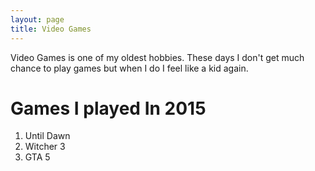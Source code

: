 ```yaml
---
layout: page
title: Video Games
---
```


Video Games is one of my oldest hobbies. These days I don't get much chance to play games but when I do I feel like a kid again.

# Games I played In 2015

1. Until Dawn
2. Witcher 3
3. GTA 5
